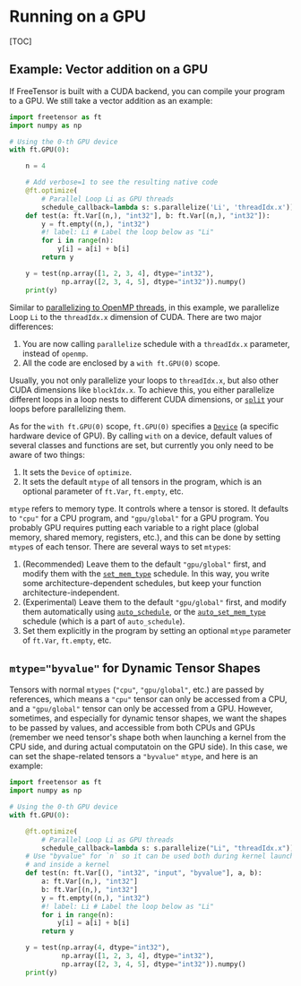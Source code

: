 # Running on a GPU

[TOC]

## Example: Vector addition on a GPU

If FreeTensor is built with a CUDA backend, you can compile your program to a GPU. We still take a vector addition as an example:

```python
import freetensor as ft
import numpy as np

# Using the 0-th GPU device
with ft.GPU(0):

    n = 4

    # Add verbose=1 to see the resulting native code
    @ft.optimize(
        # Parallel Loop Li as GPU threads
        schedule_callback=lambda s: s.parallelize('Li', 'threadIdx.x'))
    def test(a: ft.Var[(n,), "int32"], b: ft.Var[(n,), "int32"]):
        y = ft.empty((n,), "int32")
        #! label: Li # Label the loop below as "Li"
        for i in range(n):
            y[i] = a[i] + b[i]
        return y

    y = test(np.array([1, 2, 3, 4], dtype="int32"),
             np.array([2, 3, 4, 5], dtype="int32")).numpy()
    print(y)
```

Similar to [parallelizing to OpenMP threads](../schedules/#example-parallel-vector-addition), in this example, we parallelize Loop `Li` to the `threadIdx.x` dimension of CUDA. There are two major differences:

1. You are now calling `parallelize` schedule with a `threadIdx.x` parameter, instead of `openmp`.
2. All the code are enclosed by a `with ft.GPU(0)` scope.

Usually, you not only parallelize your loops to `threadIdx.x`, but also other CUDA dimensions like `blockIdx.x`. To achieve this, you either parallelize different loops in a loop nests to different CUDA dimensions, or [`split`](../../api/#freetensor.core.schedule.Schedule.split) your loops before parallelizing them.

As for the `with ft.GPU(0)` scope, `ft.GPU(0)` specifies a [`Device`](../../api/#freetensor.core.driver.Device) (a specific hardware device of GPU). By calling `with` on a device, default values of several classes and functions are set, but currently you only need to be aware of two things:

1. It sets the `Device` of `optimize`.
2. It sets the default `mtype` of all tensors in the program, which is an optional parameter of `ft.Var`, `ft.empty`, etc.

`mtype` refers to memory type. It controls where a tensor is stored. It defaults to `"cpu"` for a CPU program, and `"gpu/global"` for a GPU program. You probably GPU requires putting each variable to a right place (global memory, shared memory, registers, etc.), and this can be done by setting `mtype`s of each tensor. There are several ways to set `mtype`s:

1. (Recommended) Leave them to the default `"gpu/global"` first, and modify them with the [`set_mem_type`](../../api/#freetensor.core.schedule.Schedule.set_mem_type) schedule. In this way, you write some architecture-dependent schedules, but keep your function architecture-independent.
2. (Experimental) Leave them to the default `"gpu/global"` first, and modify them automatically using [`auto_schedule`](../../api/#freetensor.core.schedule.Schedule.auto_schedule), or the [`auto_set_mem_type`](../../api/#freetensor.core.schedule.Schedule.auto_set_mem_type) schedule (which is a part of `auto_schedule`).
3. Set them explicitly in the program by setting an optional `mtype` parameter of `ft.Var`, `ft.empty`, etc.

## `mtype="byvalue"` for Dynamic Tensor Shapes

Tensors with normal `mtypes` (`"cpu"`, `"gpu/global"`, etc.) are passed by references, which means a `"cpu"` tensor can only be accessed from a CPU, and a `"gpu/global"` tensor can only be accessed from a GPU. However, sometimes, and especially for dynamic tensor shapes, we want the shapes to be passed by values, and accessible from both CPUs and GPUs (remember we need tensor's shape both when launching a kernel from the CPU side, and during actual computatoin on the GPU side). In this case, we can set the shape-related tensors a `"byvalue"` `mtype`, and here is an example:

```python
import freetensor as ft
import numpy as np

# Using the 0-th GPU device
with ft.GPU(0):

    @ft.optimize(
        # Parallel Loop Li as GPU threads
        schedule_callback=lambda s: s.parallelize("Li", "threadIdx.x"))
    # Use "byvalue" for `n` so it can be used both during kernel launching
    # and inside a kernel
    def test(n: ft.Var[(), "int32", "input", "byvalue"], a, b):
        a: ft.Var[(n,), "int32"]
        b: ft.Var[(n,), "int32"]
        y = ft.empty((n,), "int32")
        #! label: Li # Label the loop below as "Li"
        for i in range(n):
            y[i] = a[i] + b[i]
        return y

    y = test(np.array(4, dtype="int32"),
             np.array([1, 2, 3, 4], dtype="int32"),
             np.array([2, 3, 4, 5], dtype="int32")).numpy()
    print(y)
```
